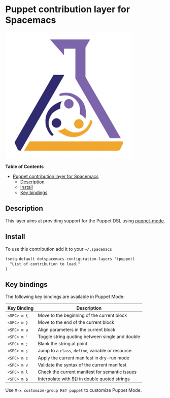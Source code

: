 # Puppet contribution layer for Spacemacs

![logo](img/puppet.png)

<!-- markdown-toc start - Don't edit this section. Run M-x markdown-toc/generate-toc again -->
**Table of Contents**

- [Puppet contribution layer for Spacemacs](#puppet-contribution-layer-for-spacemacs)
    - [Description](#description)
    - [Install](#install)
    - [Key bindings](#key-bindings)

<!-- markdown-toc end -->

## Description

This layer aims at providing support for the Puppet DSL using [puppet-mode][].

## Install

To use this contribution add it to your `~/.spacemacs`

```elisp
(setq-default dotspacemacs-configuration-layers '(puppet)
  "List of contribution to load."
)
```

## Key bindings

The following key bindings are available in Puppet Mode:

Key Binding | Description
------------|--------------------------------------------------
`<SPC> m {` | Move to the beginning of the current block
`<SPC> m }` | Move to the end of the current block
`<SPC> m a` | Align parameters in the current block
`<SPC> m '` | Toggle string quoting between single and double
`<SPC> m ;` | Blank the string at point
`<SPC> m j` | Jump to a `class`, `define`, variable or resource
`<SPC> m c` | Apply the current manifest in dry-run mode
`<SPC> m v` | Validate the syntax of the current manifest
`<SPC> m l` | Check the current manifest for semantic issues
`<SPC> m $` | Interpolate with ${} in double quoted strings


Use `M-x customize-group RET puppet` to customize Puppet Mode.

[puppet-mode]: https://github.com/lunaryorn/puppet-mode
